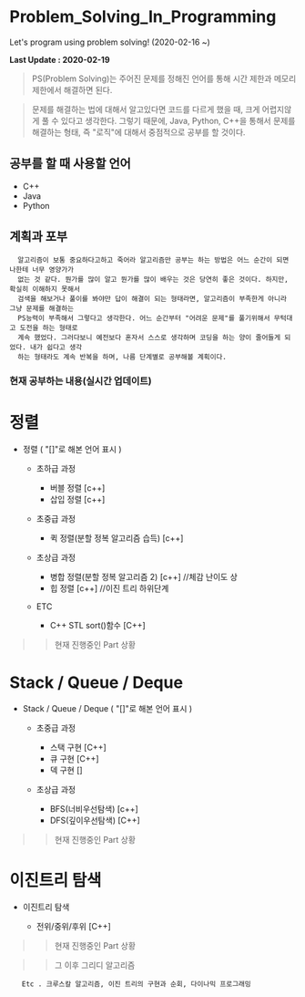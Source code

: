 # Problem_Solving_In_Programming
Let's program using problem solving! (2020-02-16  ~)

**Last Update : 2020-02-19**

> PS(Problem Solving)는 주어진 문제를 정해진 언어를 통해 시간 제한과 메모리 제한에서 해결하면 된다.

> 문제를 해결하는 법에 대해서 알고있다면 코드를 다르게 했을 때, 크게 어렵지않게 풀 수 있다고 생각한다. 
그렇기 때문에, Java, Python, C++을 통해서 문제를 해결하는 형태,  즉 "로직"에 대해서 중점적으로 공부를 할 것이다.


## 공부를 할 때 사용할 언어
* C++
* Java
* Python


## 계획과 포부

      알고리즘이 보통 중요하다고하고 죽어라 알고리즘만 공부는 하는 방법은 어느 순간이 되면 나한테 너무 영양가가
      없는 것 같다. 뭔가를 많이 알고 뭔가를 많이 배우는 것은 당연히 좋은 것이다. 하지만, 확실히 이해하지 못해서
      검색을 해보거나 풀이를 봐야만 답이 해결이 되는 형태라면, 알고리즘이 부족한게 아니라 그냥 문제를 해결하는
      PS능력이 부족해서 그렇다고 생각한다. 어느 순간부터 "어려운 문제"를 풀기위해서 무턱대고 도전을 하는 형태로 
      계속 했었다. 그러다보니 예전보다 혼자서 스스로 생각하며 코딩을 하는 양이 줄어들게 되었다. 내가 쉽다고 생각
      하는 형태라도 계속 반복을 하며, 나름 단계별로 공부해볼 계획이다.
      
### 현재 공부하는 내용(실시간 업데이트)

# 정렬

+ 정렬 ( "[]"로 해본 언어 표시 )
     + 초하급 과정
      
          + 버블 정렬 [c++]
          + 삽입 정렬 [c++]
     + 초중급 과정
      
          + 퀵 정렬(분할 정복 알고리즘 습득) [c++]
     + 초상급 과정
      
          + 병합 정렬(분할 정복 알고리즘 2) [c++] //체감 난이도 상
          + 힙 정렬 [c++] //이진 트리 하위단계 
     + ETC
          
          + C++ STL sort()함수 [C++]
       
 >> 현재 진행중인 Part 상황
 
 # Stack / Queue / Deque

+ Stack / Queue / Deque ( "[]"로 해본 언어 표시 )
     + 초중급 과정
      
          + 스택 구현 [C++]
          + 큐 구현 [C++]
          + 덱 구현 []
          
     + 초상급 과정
      
          + BFS(너비우선탐색) [c++]
          + DFS(깊이우선탐색) [C++]
       
 >> 현재 진행중인 Part 상황
 
 # 이진트리 탐색
 
 + 이진트리 탐색
 
   + 전위/중위/후위 [C++]
      
   
 >> 현재 진행중인 Part 상황
 
 >> 그 이후 그리디 알고리즘 
 
       Etc . 크루스칼 알고리즘, 이진 트리의 구현과 순회, 다이나믹 프로그래밍 
 
 
